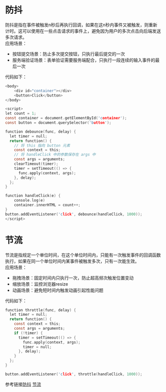 # 防抖
防抖是指在事件被触发n秒后再执行回调，如果在这n秒内事件又被触发，则重新计时。这可以使用在一些点击请求的事件上，避免因为用户的多次点击向后端发送多次请求。  
应用场景：  
- 按钮提交场景：防止多次提交按钮，只执行最后提交的一次  
- 服务端验证场景：表单验证需要服务端配合，只执行一段连续的输入事件的最后一次  

代码如下：  
```c
<body>
    <div id="container"></div>
    <button>Click</button>
</body>

<script>
let count = 1;
const container = document.getElementById('container');
const button = document.querySelector('button');

function debounce(func, delay) {
  let timer = null;
  return function() {
    // 将 this 指向 button 元素
    const context = this;
    // 将 handleClick 中的参数保存在 args 中
    const args = arguments;
    clearTimeout(timer);
    timer = setTimeout(() => {
      func.apply(context, args);
    }, delay);
  };
}

function handleClick(e) {
    console.log(e)
    container.innerHTML = count++;
}
button.addEventListener('click', debounce(handleClick, 1000));
</script>
```
# 节流
节流是指规定一个单位时间，在这个单位时间内，只能有一次触发事件的回调函数执行，如果在同一个单位时间内某事件被触发多次，只有一次能生效。  
应用场景：  
- 拖拽场景：固定时间内只执行一次，防止超高频次触发位置变动  
- 缩放场景：监控浏览器resize  
- 动画场景：避免短时间内触发动画引起性能问题  

代码如下：
```c
function throttle(func, delay) {
  let timer = null;
  return function() {
    const context = this;
    const args = arguments;
    if (!timer) {
      timer = setTimeout(() => {
        func.apply(context, args);
        timer = null;
      }, delay);
    }
  };
}

button.addEventListener('click', throttle(handleClick, 1000));
```
参考链接[防抖](https://github.com/mqyqingfeng/Blog/issues/22) [节流](https://github.com/mqyqingfeng/Blog/issues/26)